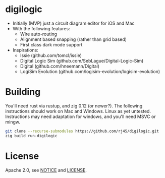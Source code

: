 # digilogic

- Initially (MVP) just a circuit diagram editor for iOS and Mac
- With the following features:
    - Wire auto-routing
    - Alignment based snapping (rather than grid based)
    - First class dark mode support
- Inspirations:
    - Issie (github.com/tomcl/issie)
    - Digital Logic Sim (github.com/SebLague/Digital-Logic-Sim)
    - Digital (github.com/hneemann/Digital)
    - LogiSim Evolution (github.com/logisim-evolution/logisim-evolution)

# Building

You'll need rust via rustup, and zig 0.12 (or newer?). The following instructions should work on Mac and Windows. Linux as yet untested. Instructions may need adaptation for windows, and you'll need MSVC or mingw.

```sh
git clone --recurse-submodules https://github.com/rj45/digilogic.git
zig build run-digilogic
```

# License

Apache 2.0, see [NOTICE](./NOTICE) and [LICENSE](./LICENSE).